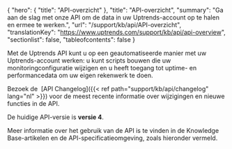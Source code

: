 {
  "hero": {
    "title": "API-overzicht"
  },
  "title": "API-overzicht",
  "summary": "Ga aan de slag met onze API om de data in uw Uptrends-account op te halen en ermee te werken.",
  "url": "/support/kb/api/API-overzicht",
  "translationKey": "https://www.uptrends.com/support/kb/api/api-overview",
  "sectionlist": false,
  "tableofcontents": false
}

Met de Uptrends API kunt u op een geautomatiseerde manier met uw Uptrends-account werken: u kunt scripts bouwen die uw monitoringconfiguratie wijzigen en u heeft toegang tot uptime- en performancedata om uw eigen rekenwerk te doen.

Bezoek de  [API Changelog]({{< ref path="support/kb/api/changelog" lang="nl" >}}) voor de meest recente informatie over wijzigingen en nieuwe functies in de API.

De huidige API-versie is **versie 4**.

Meer informatie over het gebruik van de API is te vinden in de Knowledge Base-artikelen en de API-specificatieomgeving, zoals hieronder vermeld.
